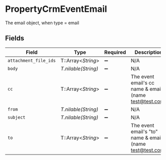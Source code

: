 # PropertyCrmEventEmail

The email object, when type = email


## Fields

| Field                                                      | Type                                                       | Required                                                   | Description                                                |
| ---------------------------------------------------------- | ---------------------------------------------------------- | ---------------------------------------------------------- | ---------------------------------------------------------- |
| `attachment_file_ids`                                      | T::Array<*String*>                                         | :heavy_minus_sign:                                         | N/A                                                        |
| `body`                                                     | *T.nilable(String)*                                        | :heavy_minus_sign:                                         | N/A                                                        |
| `cc`                                                       | T::Array<*String*>                                         | :heavy_minus_sign:                                         | The event email's cc name & email (name <test@test.com>)   |
| `from`                                                     | *T.nilable(String)*                                        | :heavy_minus_sign:                                         | N/A                                                        |
| `subject`                                                  | *T.nilable(String)*                                        | :heavy_minus_sign:                                         | N/A                                                        |
| `to`                                                       | T::Array<*String*>                                         | :heavy_minus_sign:                                         | The event email's "to" name & email (name <test@test.com>) |